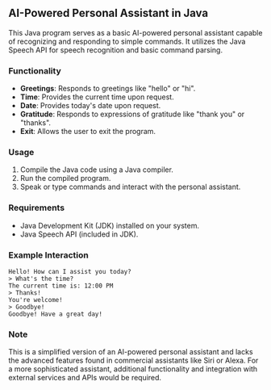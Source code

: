 ## AI-Powered Personal Assistant in Java

This Java program serves as a basic AI-powered personal assistant capable of recognizing and responding to simple commands. It utilizes the Java Speech API for speech recognition and basic command parsing.

### Functionality

- **Greetings**: Responds to greetings like "hello" or "hi".
- **Time**: Provides the current time upon request.
- **Date**: Provides today's date upon request.
- **Gratitude**: Responds to expressions of gratitude like "thank you" or "thanks".
- **Exit**: Allows the user to exit the program.

### Usage

1. Compile the Java code using a Java compiler.
2. Run the compiled program.
3. Speak or type commands and interact with the personal assistant.

### Requirements

- Java Development Kit (JDK) installed on your system.
- Java Speech API (included in JDK).

### Example Interaction

```
Hello! How can I assist you today?
> What's the time?
The current time is: 12:00 PM
> Thanks!
You're welcome!
> Goodbye!
Goodbye! Have a great day!

```

### Note

This is a simplified version of an AI-powered personal assistant and lacks the advanced features found in commercial assistants like Siri or Alexa. For a more sophisticated assistant, additional functionality and integration with external services and APIs would be required.
